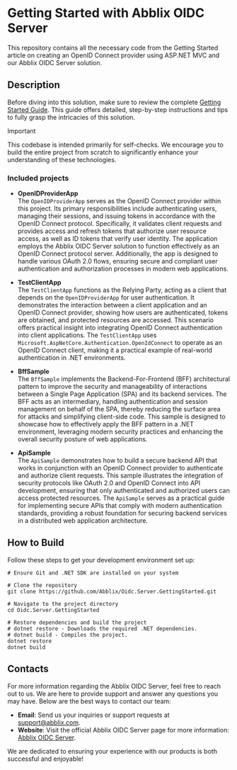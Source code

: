 # Getting Started with Abblix OIDC Server

This repository contains all the necessary code from the Getting Started article on creating an OpenID Connect provider using ASP.NET MVC and our Abblix OIDC Server solution.

## Description

Before diving into this solution, make sure to review the complete [Getting Started Guide](https://docs.abblix.com/docs/getting-started-guide). This guide offers detailed, step-by-step instructions and tips to fully grasp the intricacies of this solution. 
> [!IMPORTANT]
> This codebase is intended primarily for self-checks. We encourage you to build the entire 
> project from scratch to significantly enhance your understanding of these technologies.

### Included projects

- **OpenIDProviderApp**  
The `OpenIDProviderApp` serves as the OpenID Connect provider within this project. Its primary responsibilities include authenticating users, managing their sessions, and issuing tokens in accordance with the OpenID Connect protocol. Specifically, it validates client requests and provides access and refresh tokens that authorize user resource access, as well as ID tokens that verify user identity. The application employs the Abblix OIDC Server solution to function effectively as an OpenID Connect protocol server. Additionally, the app is designed to handle various OAuth 2.0 flows, ensuring secure and compliant user authentication and authorization processes in modern web applications.

- **TestClientApp**  
The `TestClientApp` functions as the Relying Party, acting as a client that depends on the `OpenIDProviderApp` for user authentication. It demonstrates the interaction between a client application and an OpenID Connect provider, showing how users are authenticated, tokens are obtained, and protected resources are accessed. This scenario offers practical insight into integrating OpenID Connect authentication into client applications. The `TestClientApp` uses `Microsoft.AspNetCore.Authentication.OpenIdConnect` to operate as an OpenID Connect client, making it a practical example of real-world authentication in .NET environments.

- **BffSample**  
The `BffSample` implements the Backend-For-Frontend (BFF) architectural pattern to improve the security and manageability of interactions between a Single Page Application (SPA) and its backend services. The BFF acts as an intermediary, handling authentication and session management on behalf of the SPA, thereby reducing the surface area for attacks and simplifying client-side code. This sample is designed to showcase how to effectively apply the BFF pattern in a .NET environment, leveraging modern security practices and enhancing the overall security posture of web applications.

- **ApiSample**  
The `ApiSample` demonstrates how to build a secure backend API that works in conjunction with an OpenID Connect provider to authenticate and authorize client requests. This sample illustrates the integration of security protocols like OAuth 2.0 and OpenID Connect into API development, ensuring that only authenticated and authorized users can access protected resources. The `ApiSample` serves as a practical guide for implementing secure APIs that comply with modern authentication standards, providing a robust foundation for securing backend services in a distributed web application architecture.

## How to Build

Follow these steps to get your development environment set up:

```shell
# Ensure Git and .NET SDK are installed on your system

# Clone the repository
git clone https://github.com/Abblix/Oidc.Server.GettingStarted.git

# Navigate to the project directory
cd Oidc.Server.GettingStarted

# Restore dependencies and build the project
# dotnet restore - Downloads the required .NET dependencies.
# dotnet build - Compiles the project.
dotnet restore
dotnet build
```

## Contacts

For more information regarding the Abblix OIDC Server, feel free to reach out to us. We are here to provide support and answer any questions you may have. Below are the best ways to contact our team:

- **Email**: Send us your inquiries or support requests at [support@abblix.com](mailto:support@abblix.com).
- **Website**: Visit the official Abblix OIDC Server page for more information: [Abblix OIDC Server](https://www.abblix.com/abblix-oidc-server).

We are dedicated to ensuring your experience with our products is both successful and enjoyable!
